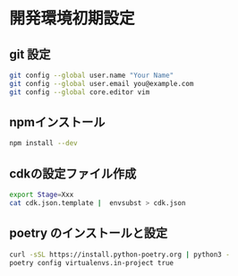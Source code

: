 # 開発環境初期設定

## git 設定

```bash
git config --global user.name "Your Name"
git config --global user.email you@example.com
git config --global core.editor vim
```

## npmインストール

```bash
npm install --dev
```

## cdkの設定ファイル作成

```bash
export Stage=Xxx
cat cdk.json.template |  envsubst > cdk.json
```

## poetry のインストールと設定

```bash
curl -sSL https://install.python-poetry.org | python3 -
poetry config virtualenvs.in-project true
```
